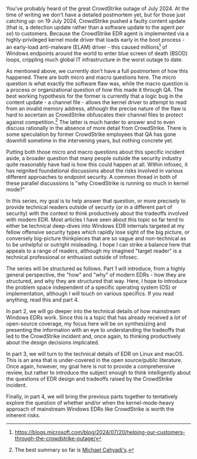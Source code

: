 You've probably heard of the great CrowdStrike outage of July 2024. At the time of writing we don't have a detailed postmortem yet, but for those just catching up: on 19 July 2024, CrowdStrike pushed a faulty content update (that is, a detection update rather than a software update to the agent *per se*) to customers. Because the CrowdStrike EDR agent is implemented via a highly-privileged kernel mode driver that loads early in the boot process - an early-load anti-malware (ELAM) driver - this caused millions[^1] of Windows endpoints around the world to enter blue screen of death (BSOD) loops, crippling much global IT infrastructure in the worst outage to date.

As mentioned above, we currently don't have a full postmortem of how this happened. There are both micro and macro questions here. The micro question is what exactly the software flaw was, while the macro question is a process or organizational question of how this made it through QA. The best working hypothesis for the former is currently that a logic bug in the content update - a channel file - allows the kernel driver to attempt to read from an invalid memory address, although the precise nature of the flaw is hard to ascertain as CrowdStrike obfuscates their channel files to protect against competition.[^2] The latter is much harder to answer and to even discuss rationally in the absence of more detail from CrowdStrike. There is some speculation by former CrowdStrike employees that QA has gone downhill sometime in the intervening years, but nothing concrete yet.

Putting both those micro and macro questions about this specific incident aside, a broader question that many people outside the security industry quite reasonably have had is how this could happen at all. Within infosec, it has reignited foundational discussions about the risks involved in various different approaches to endpoint security. A common thread in both of these parallel discussions is "why CrowdStrike is running so much in kernel mode?"

In this series, my goal is to help answer that question, or more precisely to provide technical readers outside of security (or in a different part of security) with the context to think productively about the tradeoffs involved with modern EDR. Most articles I have seen about this topic so far tend to either be technical deep-dives into Windows EDR internals targeted at my fellow offensive security types which rapidly lose sight of the big picture, or conversely big-picture thinkpieces that are so vague and non-technical as to be unhelpful or outright misleading. I hope I can strike a balance here that appeals to a range of readers, although my imagined "target reader" is a technical professional or enthusiast outside of infosec.

The series will be structured as follows. Part 1 will introduce, from a highly general perspective, the "how" and "why" of modern EDRs - how they are structured, and why they are structured that way. Here, I hope to introduce the problem space independent of a specific operating system (OS) or implementation, although I will touch on various specifics. If you read anything, read this and part 4.

In part 2, we will go deeper into the technical details of how mainstream Windows EDRs work. Since this is a topic that has already received a *lot* of open-source coverage, my focus here will be on synthesizing and presenting the information with an eye to understanding the tradeoffs that led to the CrowdStrike incident and, once again, to thinking productively about the design decisions implicated.

In part 3, we will turn to the technical details of EDR on Linux and macOS. This is an area that is under-covered in the open source/public literature. Once again, however, my goal here is not to provide a comprehensive review, but rather to introduce the subject enough to think intelligently about the questions of EDR design and tradeoffs raised by the CrowdStrike incident.

Finally, in part 4, we will bring the previous parts together to tentatively explore the question of whether and/or when the kernel-mode-heavy approach of mainstream Windows EDRs like CrowdStrike is worth the inherent risks. 


[^1]: https://blogs.microsoft.com/blog/2024/07/20/helping-our-customers-through-the-crowdstrike-outage/
[^2]: The best summary so far is [Michael Cahyadi's](https://research.meekolab.com/quick-analysis-about-the-crowdstrike-situation). 